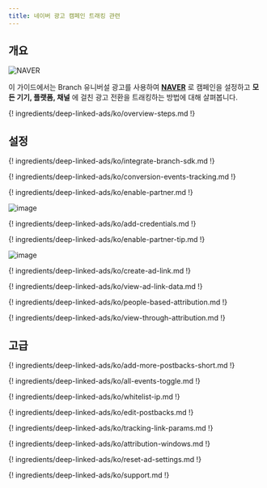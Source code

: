 ```yaml
---
title: 네이버 광고 캠페인 트래킹 관련
---
```

## 개요

![NAVER](https://cdn.branch.io/branch-assets/ad-partner-manager/386574786681131050/Naver_Logotype-1547088963741.png)

이 가이드에서는 Branch 유니버설 광고를 사용하여 **[NAVER](https://www.naver.com/)** 로 캠페인을 설정하고 **모든 기기, 플랫폼, 채널** 에 걸친 광고 전환을 트래킹하는 방법에 대해 살펴봅니다.

{! ingredients/deep-linked-ads/ko/overview-steps.md !}

## 설정

{! ingredients/deep-linked-ads/ko/integrate-branch-sdk.md !}

{! ingredients/deep-linked-ads/ko/conversion-events-tracking.md !}

{! ingredients/deep-linked-ads/ko/enable-partner.md !}

![image](/_assets/img/pages/deep-linked-ads/naver/naver-enable.png)

{! ingredients/deep-linked-ads/ko/add-credentials.md !}

{! ingredients/deep-linked-ads/ko/enable-partner-tip.md !}

![image](/_assets/img/pages/deep-linked-ads/naver/naver-postbacks.png)

{! ingredients/deep-linked-ads/ko/create-ad-link.md !}

{! ingredients/deep-linked-ads/ko/view-ad-link-data.md !}

{! ingredients/deep-linked-ads/ko/people-based-attribution.md !}

{! ingredients/deep-linked-ads/ko/view-through-attribution.md !}

## 고급

{! ingredients/deep-linked-ads/ko/add-more-postbacks-short.md !}

{! ingredients/deep-linked-ads/ko/all-events-toggle.md !}

{! ingredients/deep-linked-ads/ko/whitelist-ip.md !}

{! ingredients/deep-linked-ads/ko/edit-postbacks.md !}

{! ingredients/deep-linked-ads/ko/tracking-link-params.md !}

{! ingredients/deep-linked-ads/ko/attribution-windows.md !}

{! ingredients/deep-linked-ads/ko/reset-ad-settings.md !}

{! ingredients/deep-linked-ads/ko/support.md !}
